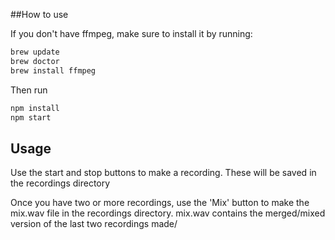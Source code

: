 ##How to use

If you don't have ffmpeg, make sure to install it by running:
```bash
brew update
brew doctor
brew install ffmpeg
```

Then run

```bash
npm install
npm start
```

## Usage
Use the start and stop buttons to make a recording. These will be saved in the recordings directory

Once you have two or more recordings, use the 'Mix' button to make the mix.wav file in the recordings directory. mix.wav contains the merged/mixed version of the last two recordings made/

